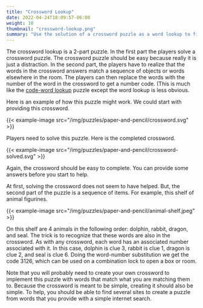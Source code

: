 ```yaml
---
title: "Crossword Lookup"
date: 2022-04-24T18:09:57-06:00
weight: 10
thumbnail: "crossword-lookup.png"
summary: "Use the solution of a crossword puzzle as a word lookup to find a code."
---
```


The crossword lookup is a 2-part puzzle. In the first part the players
solve a crossword puzzle. The crossword puzzle should be easy because
really it is just a distraction. In the second part, the players have to
realize that the words in the crossword answers match a sequence of objects
or words elsewhere in the room. The players can then replace the words with
the number of the word in the crossword to get a number code. (This is much
like the [code-word lookup] puzzle except the word lookup is less obvious.

Here is an example of how this puzzle might work. We could start with
providing this crossword.

{{< example-image src="/img/puzzles/paper-and-pencil/crossword.svg" >}}

Players need to solve this puzzle. Here is the completed crossword.

{{< example-image src="/img/puzzles/paper-and-pencil/crossword-solved.svg" >}}

Again, the crossword should be easy to complete. You can provide some
answers before you start to help.

At first, solving the crossword does not seem to have helped. But, the
second part of the puzzle is a sequence of items. For example, this shelf
of animal figurines.

{{< example-image src="/img/puzzles/paper-and-pencil/animal-shelf.jpeg" >}}

On this shelf are 4 animals in the following order: dolphin, rabbit,
dragon, and seal. The trick is to recognize that these words are also in
the crossword. As with any crossword, each word has an associated number
associated with it. In this case, dolphin is clue 3, rabbit is clue 1,
dragon is clue 2, and seal is clue 6. Doing the word-number substitution we
get the code 3126, which can be used on a combination lock to open a box or
room.

Note that you will probably need to create your own crossword to implement
this puzzle with words that match what you are matching them to. Because
the crossword is meant to be simple, creating it should also be simple. To
help, you should be able to find several sites to create a puzzle from
words that you provide with a simple internet search.


[code-word lookup]: /puzzles/hidden-messages/lookup/
